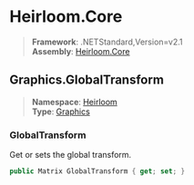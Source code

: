 # Heirloom.Core

> **Framework**: .NETStandard,Version=v2.1  
> **Assembly**: [Heirloom.Core][0]  

## Graphics.GlobalTransform

> **Namespace**: [Heirloom][0]  
> **Type**: [Graphics][1]  

### GlobalTransform

Get or sets the global transform.

```cs
public Matrix GlobalTransform { get; set; }
```

[0]: ../../../Heirloom.Core.md
[1]: ../Graphics.md
